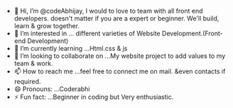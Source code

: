 - 👋 Hi, I’m @codeAbhijay, I would to love to team with all front end developers. doesn't matter if you are a expert or beginner. We'll build, learn & grow together.
- 👀 I’m interested in ... different varieties of Website Development.(Front-end Development)
- 🌱 I’m currently learning ...Html.css & js
- 💞️ I’m looking to collaborate on ...My website project to add values to my team & work.
- 📫 How to reach me ...feel free to connect me on mail. &even contacts if required.
- 😄 Pronouns: ...Coderabhi
- ⚡ Fun fact: ...Beginner in coding but Very enthusiastic.

<!---
codeAbhijay/codeAbhijay is a ✨ special ✨ repository because its `README.md` (this file) appears on your GitHub profile.
You can click the Preview link to take a look at your changes.
--->
